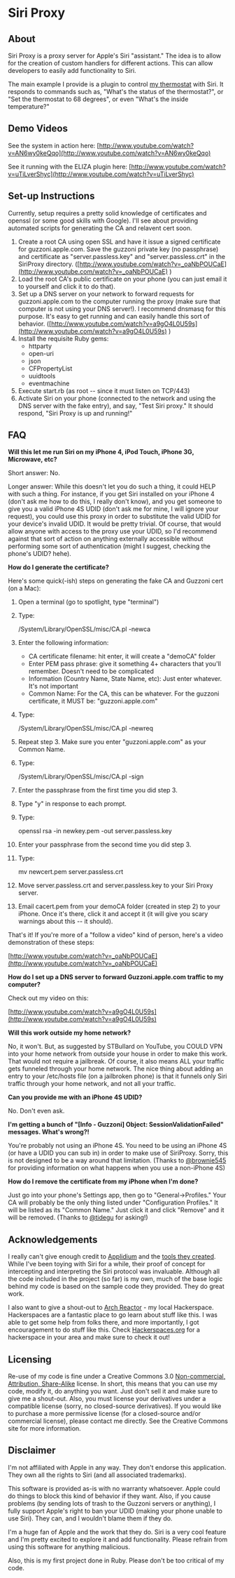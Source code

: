 Siri Proxy
==========

About
-----
Siri Proxy is a proxy server for Apple's Siri "assistant." The idea is to allow for the creation of custom handlers for different actions. This can allow developers to easily add functionality to Siri. 

The main example I provide is a plugin to control [my thermostat](http://www.radiothermostat.com/latestnews.html#advanced) with Siri. It responds to commands such as, "What's the status of the thermostat?", or "Set the thermostat to 68 degrees", or even "What's the inside temperature?"

Demo Videos
-----------

See the system in action here: [http://www.youtube.com/watch?v=AN6wy0keQqo](http://www.youtube.com/watch?v=AN6wy0keQqo)

See it running with the ELIZA plugin here: [http://www.youtube.com/watch?v=uTiLverShyc](http://www.youtube.com/watch?v=uTiLverShyc)


Set-up Instructions
-------------------

Currently, setup requires a pretty solid knowledge of certificates and openssl (or some good skills with Google). I'll see about providing automated scripts for generating the CA and relavent cert soon.

1. Create a root CA using open SSL and have it issue a signed certificate for guzzoni.apple.com. Save the guzzoni private key (no passphrase) and certificate as "server.passless.key" and "server.passless.crt" in the SiriProxy directory. ([http://www.youtube.com/watch?v=_oaNbPOUCaE](http://www.youtube.com/watch?v=_oaNbPOUCaE)
)
2. Load the root CA's public certificate on your phone (you can just email it to yourself and click it to do that).
3. Set up a DNS server on your network to forward requests for guzzoni.apple.com to the computer running the proxy (make sure that computer is not using your DNS server!). I recommend dnsmasq for this purpose. It's easy to get running and can easily handle this sort of behavior. ([http://www.youtube.com/watch?v=a9gO4L0U59s](http://www.youtube.com/watch?v=a9gO4L0U59s)
)
4. Install the requisite Ruby gems:
	* httparty
	* open-uri
	* json
	* CFPropertyList
	* uuidtools
	* eventmachine
5. Execute start.rb (as root -- since it must listen on TCP/443)
6. Activate Siri on your phone (connected to the network and using the DNS server with the fake entry), and say, "Test Siri proxy." It should respond, "Siri Proxy is up and running!"

FAQ
---

**Will this let me run Siri on my iPhone 4, iPod Touch, iPhone 3G, Microwave, etc?**

Short answer: No.

Longer answer: While this doesn't let you do such a thing, it could HELP with such a thing. For instance, if you get Siri installed on your iPhone 4 (don't ask me how to do this, I really don't know), and you get someone to give you a valid iPhone 4S UDID (don't ask me for mine, I will ignore your request), you could use this proxy in order to substitute the valid UDID for your device's invalid UDID. It would be pretty trivial. Of course, that would allow anyone with access to the proxy use your UDID, so I'd recommend against that sort of action on anything externally accessible without performing some sort of authentication (might I suggest, checking the phone's UDID? hehe).

**How do I generate the certificate?**

Here's some quick(-ish) steps on generating the fake CA and Guzzoni cert (on a Mac):

1. Open a terminal (go to spotlight, type "terminal")
2. Type:

	/System/Library/OpenSSL/misc/CA.pl -newca
3. Enter the following information:
	
	* CA certificate filename: hit enter, it will create a "demoCA" folder
	* Enter PEM pass phrase: give it something 4+ characters that you'll remember. Doesn't need to be complicated
	* Information (Country Name, State Name, etc): Just enter whatever. It's not important
	* Common Name: For the CA, this can be whatever. For the guzzoni certificate, it MUST be: "guzzoni.apple.com"

4. Type:

	/System/Library/OpenSSL/misc/CA.pl -newreq

5. Repeat step 3. Make sure you enter "guzzoni.apple.com" as your Common Name.
6. Type:

	/System/Library/OpenSSL/misc/CA.pl -sign

7. Enter the passphrase from the first time you did step 3.
8. Type "y" in response to each prompt.
9. Type:

	openssl rsa -in newkey.pem -out server.passless.key

10. Enter your passphrase from the second time you did step 3.
11. Type:

	mv newcert.pem server.passless.crt

12. Move server.passless.crt and server.passless.key to your Siri Proxy server.
13. Email cacert.pem from your demoCA folder (created in step 2) to your iPhone. Once it's there, click it and accept it (it will give you scary warnings about this -- it should).

That's it! If you're more of a "follow a video" kind of person, here's a video demonstration of these steps:

[http://www.youtube.com/watch?v=_oaNbPOUCaE](http://www.youtube.com/watch?v=_oaNbPOUCaE)

**How do I set up a DNS server to forward Guzzoni.apple.com traffic to my computer?**

Check out my video on this: 

[http://www.youtube.com/watch?v=a9gO4L0U59s](http://www.youtube.com/watch?v=a9gO4L0U59s)

**Will this work outside my home network?**

No, it won't. But, as suggested by STBullard on YouTube, you COULD VPN into your home network from outside your house in order to make this work. That would not require a jailbreak. Of course, it also means ALL your traffic gets funneled through your home network. The nice thing about adding an entry to your /etc/hosts file (on a jailbroken phone) is that it funnels only Siri traffic through your home network, and not all your traffic.

**Can you provide me with an iPhone 4S UDID?**

No. Don't even ask.

**I'm getting a bunch of "[Info - Guzzoni] Object: SessionValidationFailed" messages. What's wrong?!**

You're probably not using an iPhone 4S. You need to be using an iPhone 4S (or have a UDID you can sub in) in order to make use of SiriProxy. Sorry, this is not designed to be a way around that limitation. (Thanks to [@brownie545](http://www.twitter.com/brownie545) for providing information on what happens when you use a non-iPhone 4S)

**How do I remove the certificate from my iPhone when I'm done?**

Just go into your phone's Settings app, then go to "General->Profiles." Your CA will probably be the only thing listed under "Configuration Profiles." It will be listed as its "Common Name." Just click it and click "Remove" and it will be removed. (Thanks to [@tidegu](http://www.twitter.com/tidegu) for asking!)


Acknowledgements
----------------
I really can't give enough credit to [Applidium](http://applidium.com/en/news/cracking_siri/) and the [tools they created](https://github.com/applidium/Cracking-Siri). While I've been toying with Siri for a while, their proof of concept for intercepting and interpreting the Siri protocol was invaluable. Although all the code included in the project (so far) is my own, much of the base logic behind my code is based on the sample code they provided. They do great work.

I also want to give a shout-out to [Arch Reactor](http://www.archreactor.org) - my local Hackerspace. Hackerspaces are a fantastic place to go learn about stuff like this. I was able to get some help from folks there, and more importantly, I got encouragement to do stuff like this. Check [Hackerspaces.org](http://www.hackerspaces.org) for a hackerspace in your area and make sure to check it out! 

Licensing
---------

Re-use of my code is fine under a Creative Commons 3.0 [Non-commercial, Attribution, Share-Alike](http://creativecommons.org/licenses/by-nc-sa/3.0/) license. In short, this means that you can use my code, modify it, do anything you want. Just don't sell it and make sure to give me a shout-out. Also, you must license your derivatives under a compatible license (sorry, no closed-source derivatives). If you would like to purchase a more permissive license (for a closed-source and/or commercial license), please contact me directly. See the Creative Commons site for more information.


Disclaimer
----------
I'm not affiliated with Apple in any way. They don't endorse this application. They own all the rights to Siri (and all associated trademarks). 

This software is provided as-is with no warranty whatsoever. Apple could do things to block this kind of behavior if they want. Also, if you cause problems (by sending lots of trash to the Guzzoni servers or anything), I fully support Apple's right to ban your UDID (making your phone unable to use Siri). They can, and I wouldn't blame them if they do.

I'm a huge fan of Apple and the work that they do. Siri is a very cool feature and I'm pretty excited to explore it and add functionality. Please refrain from using this software for anything malicious.

Also, this is my first project done in Ruby. Please don't be too critical of my code.